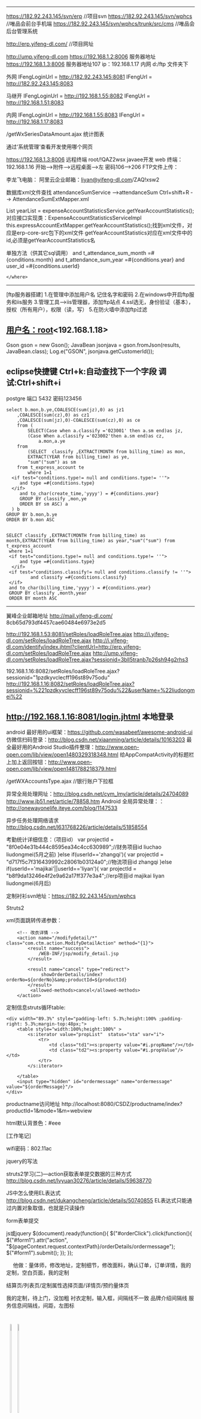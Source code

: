 ﻿----------------------------------------------------------------------------------------------------------------
https://182.92.243.145/svn/erp   //项目svn
https://182.92.243.145/svn/wphcs //唯品会前台手机端
https://182.92.243.145/svn/wphcs/trunk/src/cms //唯品会后台管理系统

http://erp.yifeng-dl.com/	 //项目网址

http://ump.yifeng-dl.com
https://192.168.1.2:8006  服务器地址  
https://192.168.1.3:8006  服务器地址107    ip：192.168.1.17 内网
d:/ftp 文件夹下

外网
IFengLoginUrl = http://182.92.243.145:8081
IFengUrl = http://182.92.243.145:8083 

马继开
IFengLoginUrl = http://192.168.1.55:8082
IFengUrl = http://192.168.1.51:8083

内网
IFengLoginUrl = http://192.168.1.55:8083
IFengUrl = http://192.168.1.17:8083

/getWxSeriesDataAmount.ajax   统计图表

通过‘系统管理’查看开发使用哪个网页

https://192.168.1.3:8006  远程终端 root/!QAZ2wsx
javaee开发
web 终端：192.168.1.16 开始-->附件-->远程桌面-->左 密码106-->206
FTP文件上传：

李龙飞电脑：
阿里云企业邮箱：liyan@yifeng-dl.com/ZAQ!xsw2

数据库xml文件查找
attendanceSumService -->attendanceSum Ctrl+shift+R --> AttendanceSumExtMapper.xml

List<String> yearList = expenseAccountStatisticsService.getYearAccountStatistics();
对应接口实现类：ExpenseAccountStatisticsServiceImpl
this.expressAccountExtMapper.getYearAccountStatistics();找到xml文件，对应是erp-core-src包下的xml文件
getYearAccountStatistics对应在xml文件中的id,必须是getYearAccountStatistics名



单独方法（供其它sql调用）
<sql id="Where_Clause">
    <where>
    	<if test="conditions.month != null and conditions.month != ''">
    		and t_attendance_sum_month =#{conditions.month}
    	</if>
    	<if test="conditions.year != null and conditions.year != ''">
    		and t_attendance_sum_year =#{conditions.year}
    	</if>
    	<if test="conditions.userId!= null and conditions.userId != ''">
    		and user_id =#{conditions.userId}
    	</if>
    	    
    </where>
 </sql>
 
---------------------------------------------------------------------------------------------------------------
 [ftp服务器搭建]
1.在管理中添加用户名 记住名字和密码
2.在windows中开启ftp服务和iis服务
3.管理工具-->iis管理器，添加ftp站点
4.ssl选无，身份验证（基本），授权（所有用户），权限（读，写）
5.在防火墙中添加ftp过滤

[用户名：root](密码：123456)<192.168.1.18>
-----------------------------------------------------------------------------------------------------------------
Gson gson = new Gson();
JavaBean jsonjava = gson.fromJson(results, JavaBean.class);
Log.e("GSON", jsonjava.getCustomerId());

eclipse快捷键
Ctrl+k:自动查找下一个字段
调试:Ctrl+shift+i
-------------------------------------------------------------------------------------------------------------------
postgre 
端口 5432
密码123456


	select b.mon,b.ye,COALESCE(sum(jz),0) as jz1
		,COALESCE(sum(cz),0) as cz1
		,COALESCE(sum(jz),0)-COALESCE(sum(cz),0) as ce 
		from (
			SELECT(Case when a.classify ='023001' then a.sm end)as jz,
			(Case When a.classify ='023002'then a.sm end)as cz,
				a.mon,a.ye
		from
			(SELECT  classify ,EXTRACT(MONTH from billing_time) as mon,
			EXTRACT(YEAR from billing_time) as ye,
			"sum"("sum") as sm 
	    from t_express_account te
			where 1=1
      <if test="conditions.type!= null and conditions.type!= ''">
         and type =#{conditions.type}
      </if>
	     and to_char(create_time,'yyyy') = #{conditions.year} 
	     GROUP BY classify ,mon,ye
	     ORDER BY sm ASC) a
      ) b
	GROUP BY b.mon,b.ye
	ORDER BY b.mon ASC
	
	
	SELECT classify ,EXTRACT(MONTH from billing_time) as month,EXTRACT(YEAR from billing_time) as year,"sum"("sum") from t_express_account
     where 1=1
     <if test="conditions.type!= null and conditions.type!= ''">
         and type =#{conditions.type}
      </if>
     <if test="conditions.classify!= null and conditions.classify != ''">
    		 and classify =#{conditions.classify}
     </if>
     and to_char(billing_time,'yyyy') = #{conditions.year} 
     GROUP BY classify ,month,year
     ORDER BY month ASC
----------------------------------------------------------------------------------------------------------------------------------------------
翼峰企业邮箱地址 http://mail.yifeng-dl.com/
 8cb65d793df4457cae60484e6973e2d5
 
 http://192.168.1.53:8081/setRoles/loadRoleTree.ajax 
 http://i.yifeng-dl.com/setRoles/loadRoleTree.ajax
 http://i.yifeng-dl.com/identify/index.jhtml?clientUrl=http://erp.yifeng-dl.com/setRoles/loadRoleTree.ajax
 http://ump.yifeng-dl.com/setRoles/loadRoleTree.ajax?sessionid=3bll5tranb7p26sh94g2rhs3
 
 192.168.1.16:8082/setRoles/loadRoleTree.ajax?sessionid="1pzdkyvclecff196st89v75odu"
 http://192.168.1.16:8082/setRoles/loadRoleTree.ajax?sessionid=%221pzdkyvclecff196st89v75odu%22&userName=%22liudongmei%22
 
 
 http://192.168.1.16:8081/login.jhtml   本地登录
 ----------------------------------------------------------------------------------------------------------------------------------------------
android 最好用的ui框架：https://github.com/wasabeef/awesome-android-ui
仿微信扫码登录：http://blog.csdn.net/xiaanming/article/details/10163203
最全最好用的Android Studio插件整理：http://www.open-open.com/lib/view/open1480329318348.html
给AppCompatActivity的标题栏上加上返回按钮：http://www.open-open.com/lib/view/open1481788218379.html

/getWXAccountsType.ajax //银行账户下拉框

异常全局处理网址：http://blog.csdn.net/cym_lmy/article/details/24704089 
http://www.jb51.net/article/78858.htm
Android 全局异常处理：：http://onewayonelife.iteye.com/blog/1147533

异步任务处理网络请求
http://blog.csdn.net/l631768226/article/details/51858554


考勤统计详细信息：（项目id）
	var projectId = "8f0e04e31b444c8595ea34c4cc630989";//财务项目id liuchao liudongmei(5月之前)
		}else if(userId=='zhangqi'){
			var projectId = "d717f5c7f316439992c28061b03124a0";//物流项目id zhangqi
		}else if(userId=='majikai'||userId=='liyan'){
			var projectId = "b8f9da13246e4f2e9a62a17ff377e3a4";//erp项目id majikai liyan liudongmei(6月后)


定制衬衫svn地址：https://182.92.243.145/svn/wphcs


Struts2 

xml页面跳转传递参数： 

		<!-- 改衣详情 -->
		<action name="/modifydetail/*" class="com.ctm.action.ModifyDetailAction" method="{1}">
			<result name="success">
				/WEB-INF/jsp/modify_detail.jsp
			</result>

			<result name="cancel" type="redirect">
				 showOrderDetails/index?orderNo=${orderNo}&amp;productId=${productId}
			</result>
			 <allowed-methods>cancel</allowed-methods>
		</action>

定制信息struts循环table:

	<div width="89.3%" style="padding-left: 5.3%;height:100% ;padding-right: 5.3%;margin-top:48px;">
		<table style="width:100%;height:100%" >
			<s:iterator value="propList"  status="sta" var="i">
				<tr>
					<td class="td1"><s:property value="#i.propName"/></td>
					<td class="td2"><s:property value="#i.propValue"/></td>
				</tr>
			</s:iterator>
			
		</table>
		<input type="hidden" id="ordermessage" name="ordermessage" value="${orderMessage}"/>
	</div>

productname访问地址
http://localhost:8080/CSDZ/productname/index?productId=1&mode=1&m=webview


html默认背景色：#eee

[工作笔记] 

wifi密码：802.11ac

jquery的写法
<script type="text/javascript">
$(document).ready(function(){
  $("p").click(function(){
  $(this).hide();
  });
});
</script>


struts2学习(二)—action获取表单提交数据的三种方式
http://blog.csdn.net/lvyuan30276/article/details/59638770


JS中怎么使用EL表达式
http://blog.csdn.net/dukangcheng/article/details/50740855
EL表达式只能通过内置对象取值，也就是只读操作

form表单提交

js或jquery
$(document).ready(function(){
	  $("#orderClick").click(function(){
		  $("#form1").attr("action", "${pageContext.request.contextPath}/orderDetails/ordermessage");
		  $("#form1").submit();
	  });
	}); 

&#12288;
他做：量体师，修改地址，定制细节，修改面料，确认订单，订单详情，我的定制，空白页面，我的定制

结算页/列表页/定制属性选择页面/详情页/预约量体页

我的定制，待上门，没加粗
衬衣定制，输入框，间隔线不一致
品牌介绍间隔线
服务信息间隔线，间距，左图标



<div style="width: 100%;height: 30%;padding: 5% 5% 2% 2%;">
			<div style="float:left">
				<img width="45%" height="45%" id="updateBtn" src="${pageContext.request.contextPath}/common/style/images/update.png"/> 
			</div>
			<div style="float:left">
				<s:a value="/login/index?mode=1">
				<!-- <button type="button" style="border:1px solid #dc137d ;background-color: #de3d96;color: #ffffff;" class="mui-btn mui-btn-block btndz ">确认(去定制)</button> -->
				<img width="45%" height="45%" src="${pageContext.request.contextPath}/common/style/images/ensure.png"/> 
				</s:a>
			</div>


<img  width="" height="" alt="" src="${pageContext.request.contextPath}/common/style/images/icon_open_small_blue@2x.png"></img> 	

<div style="padding-left: 10%;width:90%;height:10%;display: inline-block;padding-right:5%;">		
			<div style="display: inline-block;float:left;width:50%">
				<img width="100%" id="updateBtn" src="${pageContext.request.contextPath}/common/style/images/update.png"/> 
			</div>
			<div style="display: inline-block;float:right;width:50%">
				<s:a value="/login/index?mode=1">
				<img width="100%" src="${pageContext.request.contextPath}/common/style/images/ensure.png"/> 
			</s:a>
			</div>
		</div>

vertical-align: middle;纵向垂直居中

802.11ac

衬衣定制

<s:property value="product.name"/>



图片高度
<div id="up"></div>
		<div>
			<img src="${pageContext.request.contextPath}/common/style/images/Bitmap@2x.png" data-preview-src="" data-preview-group="1" width="100%" />
		</div>
document.getElementById("up").style.marginTop = $("#headerDiv").height() + "px";
//控件放到div中，宽高设置100%，调节div






		<!-- 量体师订单 -->
		<action name="/volumedivision/*" class="com.ctm.action.VolumeDivisionOrderAction" method="{1}">
			<result name="success">
				/WEB-INF/jsp/volume_division_order.jsp
			</result>
		</action>
		<!-- 改衣详情 -->
		<action name="/modifydetail/*" class="com.ctm.action.ModifyDetailAction" method="{1}">
			<result name="success">
				/WEB-INF/jsp/modify_detail.jsp
			</result>
		</action>





function phone(){//唤起系统拨号
				
				document.getElementById("telephone").addEventListener('tap',function(){
            	var btnArray=['拨打','取消'];
            	var phone="13693291433";
            	mui.confirm('是否拨打'+phone+'?','提示',btnArray,function(e){
                if(e.index == 0){
                    plus.device.dial(phone,false);
                }else{
                	
                }
            		});
        		});
			};












mui.init({
				swipeBack: false
			});
			(function($) {
				$('.mui-scroll-wrapper').scroll({
					indicators: true //是否显示滚动条
				});
				var html2 = '<ul class="mui-table-view"><li class="mui-table-view-cell">第二个选项卡子项-1</li><li class="mui-table-view-cell">第二个选项卡子项-2</li><li class="mui-table-view-cell">第二个选项卡子项-3</li><li class="mui-table-view-cell">第二个选项卡子项-4</li><li class="mui-table-view-cell">第二个选项卡子项-5</li></ul>';
				var html3 = '<ul class="mui-table-view"><li class="mui-table-view-cell">第三个选项卡子项-1</li><li class="mui-table-view-cell">第三个选项卡子项-2</li><li class="mui-table-view-cell">第三个选项卡子项-3</li><li class="mui-table-view-cell">第三个选项卡子项-4</li><li class="mui-table-view-cell">第三个选项卡子项-5</li></ul>';
				var item2 = document.getElementById('item2mobile');
				var item3 = document.getElementById('item3mobile');
				document.getElementById('slider').addEventListener('slide', function(e) {
					if (e.detail.slideNumber === 1) {
						if (item2.querySelector('.mui-loading')) {
							setTimeout(function() {
								item2.querySelector('.mui-scroll').innerHTML = html2;
							}, 500);
						}
					} else if (e.detail.slideNumber === 2) {
						if (item3.querySelector('.mui-loading')) {
							setTimeout(function() {
								item3.querySelector('.mui-scroll').innerHTML = html3;
							}, 500);
						}
					}
				});
				
			})(mui);
			
			localStorage.setItem('tailor',"1");




showOrderDetails/index?orderNo=201711231000000064&productId=1

<!-- 改衣详情 -->
		<action name="/modifydetail/*" class="com.ctm.action.ModifyDetailAction" method="{1}">
			<result name="success">
				/WEB-INF/jsp/modify_detail.jsp
			</result>
			<result name="cancel" type="chain">
			"showOrderDetails/index?orderNo="+${orderNo}+"&productId="+${productId}</result>			 <allowed-methods>cancel</allowed-methods>
	


	</action>

productname访问地址
http://localhost:8080/CSDZ/productname/index?productId=1&mode=1&m=webview


html默认背景色：#eee


<div class="table-a">
	<table  id="orderTable" class="display" border="0" cellspacing="0" cellpadding="0">
		<!-- <thead> -->
            <tr>
                <td>订单号</td>
                <td>用户ID</td>
				<th>收货人</th>
				<th>收货人手机号码</th>
				<td>sku id</td>
				<td>数量</td>
				<td>支付金额（元）</td>
				<td>下单时间</td>
				<td>状态</td>
            </tr>
        <!-- </thead> -->
	</table>	
	</div>


http://localhost:8080/CSDZ/showOrderDetails/index?orderNo=201711231000000064&productId=1

http://localhost:8080/CSDZ/productname/index?productId=1&mode=1&m=webview


<sql id="Example_Where_Clause">
    <where>
         userId = #{userId}
    </where>





<if test="orderSnArray != null and orderSnArray !='' ">
    		and ord.order_sn in
		<foreach collection="orderSnArray" item="order" index="index" open="("
               separator="," close=")">
			 	'${order}'
		</foreach>
    	</if>


<choose>
    	<when test="orderSn != null and orderSn !='' and orderSn.indexOf(',') >= 0">
			 	
    	</when>
    	<otherwise>
    		and ord.order_sn = ${orderSn}
    	</otherwise>
    	</choose>


			if(orderSn.contains(",")) {
				condition.setOrderSnArray(orderSn.split(","));
			}else {
				String[] str = new String[1];
				str[0]=orderSn;
				condition.setOrderSnArray(str);
			}

http://localhost:8080/cms/getOrderList?stCreateTime=1011400505&etCreateTime=1511530505&page=1&limit=5&mobile=11111111111&orderSn=201711231000000057&orderStatus=1

http://localhost:8080/cms/getOrderList?stCreateTime=1011400505&etCreateTime=1511530505&page=1&limit=5&mobile=11111111111&orderSn=201711231000000057&orderStatus=1&userId=1100022233

<if test="page!=null and limit!=null">  
        		limit ${page},(count-1)/${limit}+1
    	</if>


orderSn.indexOf(',') == 0


	<choose>
    	<when test="orderSn != null and orderSn !='' and orderSn.indexOf(',') >= 0">
			 	and ord.order_sn in (${orderSn})
    	</when>
    	<otherwise>
    			<if test="orderSn != null and orderSn !='' ">
    			and ord.order_sn = ${orderSn}
    			</if>
    	</otherwise>
    	</choose>



if(orderSn.contains(",")) {
				orderSn = orderSn.replaceAll(",","','");
			}

垂直居中demo
http://blog.csdn.net/wolinxuebin/article/details/7615098



INSERT INTO `tshirt`.`ctm_reservation` (`id`, `reservation_no`, `user_id`, `username`, `gender`, `address`, `province`, `city`, `district`, `mobile_phone`, `book_time`, `tailor_no`, `status`, `ctm_props`, `sku_id`, `create_time`, `update_time`, `reservation_type`, `remark`) VALUES ('10', '201711240000000013', '1100022233', '啊啊啊', '1', '阿库拉嗯就咯的', '广东省', '广州市', '荔湾区', '12358695473', NULL, '2015060146902', '1', '{[{\"pid\":\"1\",\"pname\":\"衬衫领子\",\"vid\":\"1\",\"vname\":\"中八领\"},{\"pid\":\"2\",\"pname\":\"袖头\",\"vid\":\"14\",\"vname\":\"圆角单扣\"},{\"pid\":\"3\",\"pname\":\"门襟\",\"vid\":\"19\",\"vname\":\"宽贴门襟\"},{\"pid\":\"4\",\"pname\":\"口袋\",\"vid\":\"22\",\"vname\":\"无\"},{\"pid\":\"5\",\"pname\":\"后背\",\"vid\":\"28\",\"vname\":\"无褶收双省\"},{\"pid\":\"10\",\"pname\":\"纽扣\",\"vid\":\"50\",\"vname\":\"KS021\"}]}', '227', '2017-11-24 18:52:20', '2017-12-11 21:15:19', '0', '');
下完订单订单状态改为7，已签收

http://localhost:8080/CSDZ/volumedivision/index  量体师登录url

日本语教材

http://book.szdnet.org.cn/views/specific/2929/bookDetail.jsp?dxNumber=000008034511&d=9BB0F56A4317930FE23020546C77FA59&fenlei=080406         日本 下 MP3版

http://book.szdnet.org.cn/search?sw=%E5%A4%A7%E6%A3%AE%E5%92%8C%E5%A4%AB&allsw=%23%2Call%E6%97%A5%E6%9C%AC+%E5%A4%A7%E6%A3%AE%E5%92%8C%E5%A4%AB&bCon=&ecode=utf-8&channel=search&Field=all      大森和夫教材

http://www.nihonwosiru.jp/        日本网站

##查找信息form
<li><form id="formid"  name= "myform" method = 'post' action = '${pageContext.request.contextPath }/document/list'><div style="margin-top:3%" class="form-inline">
                   <input class="form-control" name="keyword" id="keyword" type="text" style="width: 230px;" placeholder="请输入书名或作者..." value="">
                   <input  class="btn btn-default" type="submit" value="查找" id="search"  />
                </div></form></li>